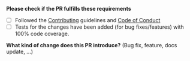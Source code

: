 **Please check if the PR fulfills these requirements**
- [ ] Followed the [Contributing](./CONTRIBUTING.md) guidelines and [Code of Conduct](./CODE_OF_CONDUCT.md)
- [ ] Tests for the changes have been added (for bug fixes/features) with 100% code coverage.

**What kind of change does this PR introduce?** (Bug fix, feature, docs update, ...)
